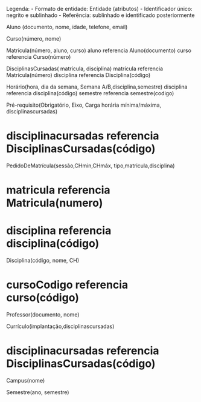Legenda:
    - Formato de entidade: Entidade (atributos)
    - Identificador único: negrito e sublinhado
    - Referência: sublinhado e identificado posteriormente


Aluno (documento, nome, idade, telefone, email)


Curso(número, nome)


Matrícula(número, aluno, curso)
aluno referencia Aluno(documento)
curso referencia Curso(número)


DisciplinasCursadas( matrícula, disciplina)
matrícula referencia Matrícula(número)
disciplina referencia Disciplina(código)

Horário(hora, dia da semana, Semana A/B,disciplina,semestre)
disciplina referencia disciplina(código)
semestre referencia semestre(codigo)


Pré-requisito(Obrigatório, Eixo, Carga horária mínima/máxima, disciplinascursadas)
# disciplinacursadas referencia DisciplinasCursadas(código)





PedidoDeMatrícula(sessão,CHmin,CHmáx, tipo,matricula,disciplina)
# matricula referencia Matricula(numero)
# disciplina referencia disciplina(código)


Disciplina(código, nome, CH)
# cursoCodigo referencia curso(código)



Professor(documento, nome)


Currículo(implantação,disciplinascursadas)
# disciplinacursadas referencia DisciplinasCursadas(código)


Campus(nome)


Semestre(ano, semestre)
